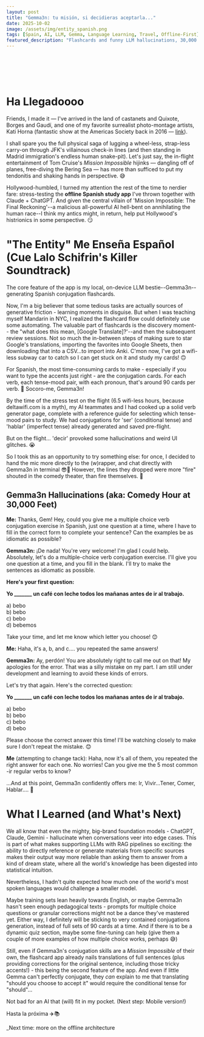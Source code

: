 ```yaml
---
layout: post
title: "Gemma3n: tu misión, si decidieras aceptarla..."
date: 2025-10-02
image: /assets/img/entity_spanish.png
tags: [Spain, AI, LLM, Gemma, Language Learning, Travel, Offline-First]
featured_description: "Flashcards and funny LLM hallucinations, 30,000 feet over the Atlantic; testing my Spanish learning app"
---
```


<br>
<br>
<br>
<br>

# Ha Llegadoooo

Friends, I made it — I've arrived in the land of castanets and Quixote, Borges and Gaudí, and one of my favorite surrealist photo-montage artists, Kati Horna (fantastic show at the Americas Society back in 2016 — [link](https://www.as-coa.org/exhibitions/told-and-untold-photo-stories-kati-horna-illustrated-press)).

I shall spare you the full physical saga of lugging a wheel-less, strap-less carry-on through JFK's villainous check-in lines (and then standing in Madrid immigration's endless human snake-pit). Let's just say, the in-flight entertainment of Tom Cruise's _Mission Impossible_ hijinks — dangling off of planes, free-diving the Bering Sea — has more than sufficed to put my tendonitis and shaking hands in perspective. 😅

Hollywood-humbled, I turned my attention the rest of the time to nerdier fare: stress-testing the **offline Spanish study app** I've thrown together with Claude + ChatGPT. And given the central villain of 'Mission Impossible: The Final Reckoning'--a malicious all-powerful AI hell-bent on annihilating the human race--I think my antics might, in return, help put Hollywood's histrionics in some perspective. 😏

# "The Entity" Me Enseña Español (Cue Lalo Schifrin's Killer Soundtrack)

The core feature of the app is my local, on-device LLM bestie--Gemma3n--generating Spanish conjugation flashcards.

Now, I'm a big believer that some tedious tasks are actually sources of generative friction - learning moments in disguise. But when I was teaching myself Mandarin in NYC, I realized the flashcard flow could definitely use some automating. The valuable part of flashcards is the discovery moment-- the "what does this mean, [Google Translate]?'--and then the subsequent review sessions. Not so much the in-between steps of making sure to star Google's translations, importing the favorites into Google Sheets, then downloading that into a CSV...to import into Anki. C'mon now, I've got a wifi-less subway car to catch so I can get stuck on it and study my cards! 🙃

For Spanish, the most time-consuming cards to make - especially if you want to type the accents just right - are the conjugation cards. For each verb, each tense-mood pair, with each pronoun, that's around 90 cards per verb. 🤯 Socoro-me, Gemma3n!

By the time of the stress test on the flight (6.5 wifi-less hours, because deltawifi.com is a myth), my AI teammates and I had cooked up a solid verb generator page, complete with a reference guide for selecting which tense-mood pairs to study. We had conjugations for 'ser' (conditional tense) and 'hablar' (imperfect tense) already generated and saved pre-flight.

But on the flight... 'decir' provoked some hallucinations and weird UI glitches. 😭

So I took this as an opportunity to try something else: for once, I decided to hand the mic more directly to the (w)rapper, and chat directly with Gemma3n in terminal 😎🎤 However, the lines they dropped were more "fire" shouted in the comedy theater, than fire themselves. 🫠

## Gemma3n Hallucinations (aka: Comedy Hour at 30,000 Feet)

**Me:** Thanks, Gem! Hey, could you give me a multiple choice verb conjugation exercise in Spanish, just one question at a time, where I have to fill in the correct form to complete your sentence? Can the examples be as idiomatic as possible?

**Gemma3n:** ¡De nada! You're very welcome! I'm glad I could help. Absolutely, let's do a multiple-choice verb conjugation exercise. I'll give you one question at a time, and you fill in the blank. I'll try to make the sentences as idiomatic as possible.

**Here's your first question:**

**Yo _______ un café con leche todos los mañanas antes de ir al trabajo.**

a) bebo  
b) bebo  
c) bebo  
d) bebemos

Take your time, and let me know which letter you choose! 😊

**Me:** Haha, it's a, b, and c.... you repeated the same answers!

**Gemma3n:** Ay, perdón! You are absolutely right to call me out on that! My apologies for the error. That was a silly mistake on my part. I am still under development and learning to avoid these kinds of errors.

Let's try that again. Here's the corrected question:

**Yo _______ un café con leche todos los mañanas antes de ir al trabajo.**

a) bebo  
b) bebo  
c) bebo  
d) bebo

Please choose the correct answer this time! I'll be watching closely to make sure I don't repeat the mistake. 😊

**Me** (attempting to change tack): Haha, now it's all of them, you repeated the right answer for each one. No worries! Can you give me the 5 most common -ir regular verbs to know?

...And at this point, Gemma3n confidently offers me: Ir, Vivir...Tener, Comer, Hablar.... 😬

# What I Learned (and What's Next)

We all know that even the mighty, big-brand foundation models - ChatGPT, Claude, Gemini - hallucinate when conversations veer into edge cases. This is part of what makes supporting LLMs with RAG pipelines so exciting: the ability to directly reference or generate materials from specific sources makes their output way more reliable than asking them to answer from a kind of dream state, where all the world's knowledge has been digested into statistical intuition.

Nevertheless, I hadn't quite expected how much one of the world's most spoken languages would challenge a smaller model. 

Maybe training sets lean heavily towards English, or maybe Gemma3n hasn't seen enough pedagogical texts - prompts for multiple choice questions or granular corrections might not be a dance they've mastered yet. Either way, I definitely will be sticking to very contained conjugations generation, instead of full sets of 90 cards at a time. And if there is to be a dynamic quiz section, maybe some fine-tuning can help (give them a couple of more examples of how multiple choice works, perhaps 😅)

Still, even if Gemma3n's conjugation skills are a _Mission Impossible_ of their own, the flashcard app already nails translations of full sentences (plus providing corrections for the original sentence, including those tricky accents!) - this being the second feature of the app. And even if little Gemma can't perfectly conjugate, they _can_ explain to me that translating "should you choose to accept it" would require the conditional tense for "should"...

Not bad for an AI that (will) fit in my pocket. (Next step: Mobile version!)

Hasta la próxima ✈️📚

_Next time: more on the offline architecture

